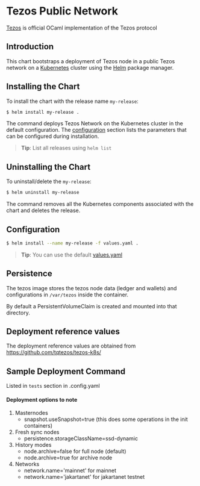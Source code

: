 # Tezos Public Network

[Tezos](https://github.com/tqtezos) is official OCaml implementation of the Tezos protocol

## Introduction

This chart bootstraps a deployment of Tezos node in a public Tezos network on a [Kubernetes](http://kubernetes.io) cluster using the [Helm](https://helm.sh) package manager.

## Installing the Chart
To install the chart with the release name `my-release`:

```bash
$ helm install my-release .
```

The command deploys Tezos Network on the Kubernetes cluster in the default configuration.
The [configuration](#configuration) section lists the parameters that can be configured during installation.

> **Tip**: List all releases using `helm list`

## Uninstalling the Chart

To uninstall/delete the `my-release`:

```bash
$ helm uninstall my-release
```

The command removes all the Kubernetes components associated with the chart and deletes the release.

## Configuration

```bash
$ helm install --name my-release -f values.yaml .
```

> **Tip**: You can use the default [values.yaml](values.yaml)

## Persistence

The tezos image stores the tezos node data (ledger and wallets) and configurations in `/var/tezos` inside the container.

By default a PersistentVolumeClaim is created and mounted into that directory. 

## Deployment reference values

The deployment reference values are obtained from https://github.com/tqtezos/tezos-k8s/

## Sample Deployment Command
Listed in `tests` section in .config.yaml

#### Deployment options to note

1. Masternodes
    - snapshot.useSnapshot=true (this does some operations in the init containers)
2. Fresh sync nodes
    - persistence.storageClassName=ssd-dynamic
3. History modes
    - node.archive=false for full node (default)
    - node.archive=true for archive node
4. Networks
    - network.name='mainnet' for mainnet
    - network.name='jakartanet' for jakartanet testnet
